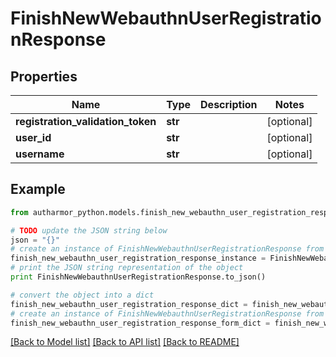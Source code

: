 # FinishNewWebauthnUserRegistrationResponse


## Properties
Name | Type | Description | Notes
------------ | ------------- | ------------- | -------------
**registration_validation_token** | **str** |  | [optional] 
**user_id** | **str** |  | [optional] 
**username** | **str** |  | [optional] 

## Example

```python
from autharmor_python.models.finish_new_webauthn_user_registration_response import FinishNewWebauthnUserRegistrationResponse

# TODO update the JSON string below
json = "{}"
# create an instance of FinishNewWebauthnUserRegistrationResponse from a JSON string
finish_new_webauthn_user_registration_response_instance = FinishNewWebauthnUserRegistrationResponse.from_json(json)
# print the JSON string representation of the object
print FinishNewWebauthnUserRegistrationResponse.to_json()

# convert the object into a dict
finish_new_webauthn_user_registration_response_dict = finish_new_webauthn_user_registration_response_instance.to_dict()
# create an instance of FinishNewWebauthnUserRegistrationResponse from a dict
finish_new_webauthn_user_registration_response_form_dict = finish_new_webauthn_user_registration_response.from_dict(finish_new_webauthn_user_registration_response_dict)
```
[[Back to Model list]](../README.md#documentation-for-models) [[Back to API list]](../README.md#documentation-for-api-endpoints) [[Back to README]](../README.md)


